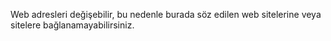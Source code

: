 <Token xmlns:xlink="http://www.w3.org/1999/xlink">Web adresleri değişebilir, bu nedenle burada söz edilen web sitelerine veya sitelere bağlanamayabilirsiniz.</Token>

<!--HONumber=May16_HO2-->


